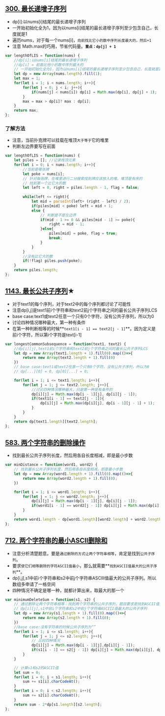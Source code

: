 ## [300. 最长递增子序列](https://leetcode-cn.com/problems/longest-increasing-subsequence/)

- dp[i]:以nums[i]结尾的最长递增子序列
-  一开始初始化全为1，因为以nums[i]结尾的最长递增子序列至少包含自己，长度就是1
- 遍历nums，对于每一个nums[i]，`向前找比它小的数中序列长度最大的，然后+1`
- 注意 Math.max的巧用，节省代码量。**`重点：dp[j] + 1`**

```  javascript
var lengthOfLIS = function(nums) {
    //dp[i]:以nums[i]结尾的最长递增子序列
    //dp[i] = 前面比他小的数中序列最大的
    // 一开始初始化全为1，因为以nums[i]结尾的最长递增子序列至少包含自己，长度就是1
    let dp = new Array(nums.length).fill(1);
    let max = 1;
    for(let i = 1; i < nums.length; i++){
        for(let j = 0; j < i; j++){
            if(nums[j] < nums[i]) dp[i] = Math.max(dp[i], dp[j] + 1);
        }
        max = max > dp[i]? max : dp[i];
    }
    return max;
};
```

### 了解方法

- 注意，当前扑克牌可以挂载在堆顶`大于等于`它的堆里
- 判断左边界要写在前面

``` javascript
var lengthOfLIS = function(nums) {
    let piles = []; //记录栈顶元素 
    for(let i = 0; i < nums.length; i++){
        //当前是哪张牌
        let poke = nums[i];
        // 针对每张牌，在堆里进行二分搜索找到牌应该放入的堆。堆顶是有序的
        // 找到第一个比它大的数
        let left = 0, right = piles.length - 1, flag = false;
       
        while(left <= right){
            let mid = parseInt(left+ (right - left) / 2);
            if(piles[mid] < poke) left = mid + 1;
            else {
                // 判断是不是左边界
                if(mid - 1 >= 0 && piles[mid - 1] >= poke){
                    right = mid - 1;
                }else{
                    piles[mid] = poke, flag = true;
                    break;
                }
            }
        }
        //没有比它大的数
        if(!flag) piles.push(poke);
    }
    return piles.length;
};
```

## [1143. 最长公共子序列](https://leetcode-cn.com/problems/longest-common-subsequence/)★

- 对于text1的每个序列，对于text2中的每个序列都讨论了可能性
- 注意dp[i,j]是text1前i个字符串和text2前j个字符串之间的最长公共子序列LCS
-  base case:text1或text2任意一个只有0个字符，没有公共子序列，所以为0
- 讨论四种情况哪种最大，第一种有条件
- 在第一种判断相等的时候**`text1[i - 1] == text2[j - 1]`**。因为定义是前i个字符，所以第i个字符是text[i-1]

``` javascript
var longestCommonSubsequence = function(text1, text2) {
    //dp[i][j],text1前i个字符串和text2前j个字符串之间的最长公共子序列LCS
    let dp = new Array(text1.length + 1).fill(0).map(()=>{
        return new Array(text2.length + 1).fill(0)
    })
    // base case:text1或text2任意一个只有0个字符，没有公共子序列，所以为0
    // dp[...][0] = 0, dp[0][...] = 0;

    for(let i = 1; i <= text1.length; i++){
        for(let j = 1; j <= text2.length; j++){
            //讨论四种情况哪种最大，只是第一种是有条件的
            dp[i][j] = Math.max(dp[i - 1][j], dp[i][j - 1]);
            if(text1[i - 1] == text2[j - 1]){
                dp[i][j] = Math.max(dp[i][j], dp[i - 1][j - 1] + 1);
            } 
        }
    }
    return dp[text1.length][text2.length];
};
```

## [583. 两个字符串的删除操作](https://leetcode-cn.com/problems/delete-operation-for-two-strings/)

- 找到最长公共子序列长度，然后用各自长度相减，即是最小步数

``` javascript
var minDistance = function(word1, word2) {
    // 找到最长公共子序列长度，然后用各自长度相减，即是最小步数
    let dp = new Array(word1.length + 1).fill(0).map(()=>{
        return new Array(word2.length + 1).fill(0);
    })

    for(let i = 1; i <= word1.length; i++){
        for(let j = 1; j <= word2.length; j++){
            dp[i][j] = Math.max(dp[i - 1][j], dp[i][j - 1]);
            if(word1[i - 1] == word2[j - 1]) dp[i][j] = Math.max(dp[i][j], dp[i - 1][j - 1]+1);
        }
    }
    return word1.length - dp[word1.length][word2.length] + word2.length - dp[word1.length][word2.length];
};
```

## [712. 两个字符串的最小ASCII删除和](https://leetcode-cn.com/problems/minimum-ascii-delete-sum-for-two-strings/)

- 注意分析清楚题意。要是`通过删除的方式让两个字符串相等`，肯定是找到`公共子序列`。
- 要求`使它们相等删除的字符ASCII值最小`，那么就需要**`找到ASCII值最大的公共子序列`**。
- dp[i,j],s1中前i个字符串和s2中前j个字符串ASCIII值最大的公共子序列。所以数组多申请了一格空间
- 四种情况不确定是哪一种，就都计算出来，取最大的那一个

``` javascript
var minimumDeleteSum = function(s1, s2) {
    // 通过删除让两个字符串相等：找到两个字符串的公共子序列，题目要求是找到ASCII值最大的公共子序列
    // dp[i][j],s1中前i个字符串和s2中前j个字符串ASCIII值最大的公共子序列
    let dp = new Array(s1.length + 1).fill(0).map(()=>{
        return new Array(s2.length + 1).fill(0);
    })
    //base case:没有字符串的时候公共子序列为“”
    for(let i = 1; i <= s1.length; i++){
        for(let j = 1; j <= s2.length; j++){
            // 比较四种情况
            dp[i][j] = Math.max(dp[i - 1][j],dp[i][j - 1]);
            if(s1[i - 1] == s2[j - 1]) dp[i][j] = Math.max(dp[i][j], dp[i - 1][j - 1] + s1[i - 1].charCodeAt());
        }
    }

    // 计算s1和s2的ASCII值
    let sum = 0;
    for(let i = 0; i < s1.length; i++){
        sum += s1[i].charCodeAt();
    }
    for(let i = 0; i < s2.length; i++){
        sum += s2[i].charCodeAt();
    }
    return sum - 2*dp[s1.length][s2.length];
};
```

